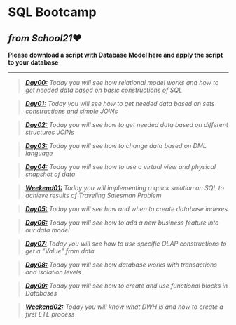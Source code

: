 # SQL Bootcamp
## _from_ ___School21___:heart: 

__Please download a script with Database Model [here](https://github.com/MaksimovSanan/PostgreSQL/blob/main/model.sql) and apply the script to your database__
___
> [___Day00:___](https://github.com/MaksimovSanan/PostgreSQL/tree/main/Day00)
    _Today you will see how relational model works and how to get needed data based on basic   constructions of  SQL_

> [___Day01:___](https://github.com/MaksimovSanan/PostgreSQL/tree/main/Day01)
  _Today you will see how to get needed data based on sets constructions and simple JOINs_

> [___Day02:___](https://github.com/MaksimovSanan/PostgreSQL/tree/main/Day02)
  _Today you will see how to get needed data based on different structures JOINs_

> [___Day03:___](https://github.com/MaksimovSanan/PostgreSQL/tree/main/Day03)
  _Today you will see how to change data based on DML language_

> [___Day04:___](https://github.com/MaksimovSanan/PostgreSQL/tree/main/Day04)
  _Today you will see how to use a virtual view and physical snapshot of data_

> [___Weekend01:___](https://github.com/MaksimovSanan/PostgreSQL/tree/main/Weekend01)
  _Today you will implementing a quick solution on SQL to achieve results of Traveling Salesman Problem_

> [___Day05:___](https://github.com/MaksimovSanan/PostgreSQL/tree/main/Day05)
  _Today you will see how and when to create database indexes_

> [___Day06:___](https://github.com/MaksimovSanan/PostgreSQL/tree/main/Day06)
  _Today you will see how to add a new business feature into our data model_

> [___Day07:___](https://github.com/MaksimovSanan/PostgreSQL/tree/main/Day07)
  _Today you will see how to use specific OLAP constructions to get a “Value” from data_

> [___Day08:___](https://github.com/MaksimovSanan/PostgreSQL/tree/main/Day08)
  _Today you will see how database works with transactions and isolation levels_

> [___Day09:___](https://github.com/MaksimovSanan/PostgreSQL/tree/main/Day09)
  _Today you will see how to create and use functional blocks in Databases_

> [___Weekend02:___](https://github.com/MaksimovSanan/PostgreSQL/tree/main/Weekend02)
  _Today you will know what DWH is and how to create a first ETL process_